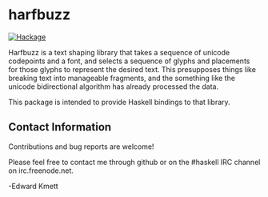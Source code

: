 harfbuzz
========

[![Hackage](https://img.shields.io/hackage/v/harfbuzz.svg)](https://hackage.haskell.org/package/harfbuzz)

Harfbuzz is a text shaping library that takes a sequence of unicode codepoints and a font, and selects a sequence of glyphs and placements for
those glyphs to represent the desired text. This presupposes things like breaking text into manageable fragments, and the something like the
unicode bidirectional algorithm has already processed the data.

This package is intended to provide Haskell bindings to that library.

Contact Information
-------------------

Contributions and bug reports are welcome!

Please feel free to contact me through github or on the #haskell IRC channel on irc.freenode.net.

-Edward Kmett

